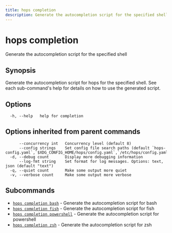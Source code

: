```yaml
---
title: hops completion
description: Generate the autocompletion script for the specified shell
---
```


<!--
This documentation is auto generated by a script.
Please do not edit this file directly.
-->

<!-- markdownlint-disable-next-line single-title -->
# hops completion

Generate the autocompletion script for the specified shell

## Synopsis

Generate the autocompletion script for hops for the specified shell.
See each sub-command's help for details on how to use the generated script.


## Options

```plaintext
  -h, --help   help for completion
```

## Options inherited from parent commands

```plaintext
      --concurrency int   Concurrency level (default 8)
      --config strings    Set config file search paths (default `hops-config.yaml`,`$XDG_CONFIG_HOME/hops/config.yaml`,`/etc/hops/config.yaml`)
  -d, --debug count       Display more debugging information
      --log-fmt string    Set format for log messages. Options: text, json (default "text")
  -q, --quiet count       Make some output more quiet
  -v, --verbose count     Make some output more verbose
```

## Subcommands

- [`hops completion bash`](bash.md) - Generate the autocompletion script for bash
- [`hops completion fish`](fish.md) - Generate the autocompletion script for fish
- [`hops completion powershell`](powershell.md) - Generate the autocompletion script for powershell
- [`hops completion zsh`](zsh.md) - Generate the autocompletion script for zsh
